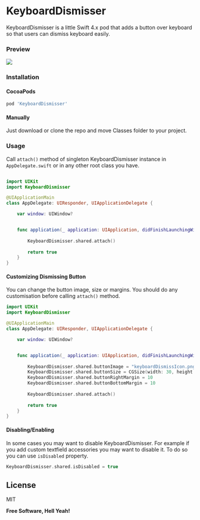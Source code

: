 # KeyboardDismisser
KeyboardDismisser is a little Swift 4.x pod that adds a button over keyboard so that users can dismiss keyboard easily.

### Preview
![](https://github.com/yagiz/KeyboardDismisser/blob/master/Screenshots/preview.gif?raw=true)

### Installation

#### CocoaPods
```sh
pod 'KeyboardDismisser'
```
#### Manually
Just download or clone the repo and move Classes folder to your project.

### Usage
Call ```attach()``` method of singleton KeyboardDismisser instance in ```AppDelegate.swift``` or in any other root class you have.
```swift

import UIKit
import KeyboardDismisser

@UIApplicationMain
class AppDelegate: UIResponder, UIApplicationDelegate {

    var window: UIWindow?


    func application(_ application: UIApplication, didFinishLaunchingWithOptions launchOptions: [UIApplicationLaunchOptionsKey: Any]?) -> Bool {
        
        KeyboardDismisser.shared.attach()
        
        return true
    }
}
```

#### Customizing Dismissing Button
You can change the button image, size or margins. You should do any customisation before calling ```attach()``` method.
```swift
import UIKit
import KeyboardDismisser

@UIApplicationMain
class AppDelegate: UIResponder, UIApplicationDelegate {

    var window: UIWindow?


    func application(_ application: UIApplication, didFinishLaunchingWithOptions launchOptions: [UIApplicationLaunchOptionsKey: Any]?) -> Bool {
        
        KeyboardDismisser.shared.buttonImage = "keyboardDismissIcon.png"
        KeyboardDismisser.shared.buttonSize = CGSize(width: 30, height: 30)
        KeyboardDismisser.shared.buttonRightMargin = 10
        KeyboardDismisser.shared.buttonBottomMargin = 10
        
        KeyboardDismisser.shared.attach()
        
        return true
    }
}
```

#### Disabling/Enabling
In some cases you may want to disable KeyboardDismisser. For example if you add custom textfield accessories you may want to disable it. To do so you can use ```isDisabled``` property.
```swift
KeyboardDismisser.shared.isDisabled = true
```

License
----
MIT

**Free Software, Hell Yeah!**
